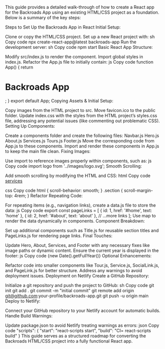 This guide provides a detailed walk-through of how to create a React app for the Backroads App using an existing HTML/CSS project as a foundation. Below is a summary of the key steps:

Steps to Set Up the Backroads App in React
Initial Setup:

Clone or copy the HTML/CSS project.
Set up a new React project with:
sh
Copy code
npx create-react-app@latest backroads-app
Run the development server:
sh
Copy code
npm start
Basic React App Structure:

Modify src/index.js to render the <App /> component.
Import global styles in index.js.
Refactor the App.js file to initially contain:
js
Copy code
function App() {
  return <h1>Backroads App</h1>;
}
export default App;
Copying Assets & Initial Setup:

Copy images from the HTML project to src.
Move favicon.ico to the public folder.
Update index.css with the styles from the HTML project’s styles.css file, addressing any potential issues (like commenting out problematic CSS).
Setting Up Components:

Create a components folder and create the following files:
Navbar.js
Hero.js
About.js
Services.js
Tours.js
Footer.js
Move the corresponding code from App.js to these components.
Import and render these components in App.js to keep the main file clean.
Fixing Images:

Use import to reference images properly within components, such as:
js
Copy code
import logo from '../images/logo.svg';
Smooth Scrolling:

Add smooth scrolling by modifying the HTML and CSS:
html
Copy code
<a href="#services"> services </a>
<section id="services"></section>
css
Copy code
html {
  scroll-behavior: smooth;
}
.section {
  scroll-margin-top: 4rem;
}
Refactor Repeating Code:

For repeating items (e.g., navigation links), create a data.js file to store the data:
js
Copy code
export const pageLinks = [
  { id: 1, href: '#home', text: 'home' },
  { id: 2, href: '#about', text: 'about' },
  // ...more links
];
Use map to render the data dynamically in components.
Component Breakdown:

Set up additional components such as Title.js for reusable section titles and PageLinks.js for rendering page links.
Final Touches:

Update Hero, About, Services, and Footer with any necessary fixes like image paths or dynamic content.
Ensure the current year is displayed in the footer:
js
Copy code
<span id="date">{new Date().getFullYear()}</span>
Optional Enhancements:

Refactor code into smaller components like Tour.js, Service.js, SocialLink.js, and PageLink.js for better structure.
Address any warnings to avoid deployment issues.
Deployment on Netlify
Create a GitHub Repository:

Initialize a git repository and push the project to GitHub:
sh
Copy code
git init
git add .
git commit -m "initial commit"
git remote add origin git@github.com:your-profile/backroads-app.git
git push -u origin main
Deploy to Netlify:

Connect your GitHub repository to your Netlify account for automatic builds.
Handle Build Warnings:

Update package.json to avoid Netlify treating warnings as errors:
json
Copy code
"scripts": {
  "start": "react-scripts start",
  "build": "CI= react-scripts build"
}
This guide serves as a structured roadmap for converting the Backroads HTML/CSS project into a fully functional React app.
